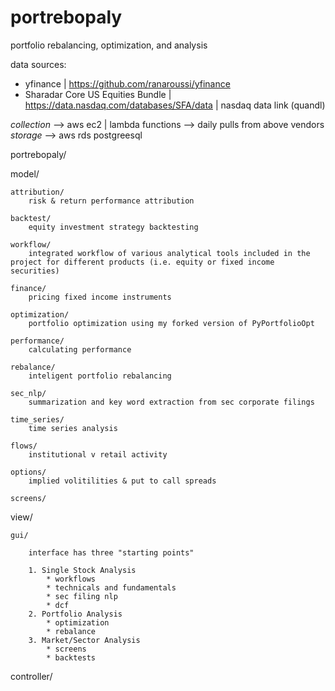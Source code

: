 # portrebopaly
portfolio rebalancing, optimization, and analysis

data sources:

* yfinance                          |   https://github.com/ranaroussi/yfinance
* Sharadar Core US Equities Bundle  |   https://data.nasdaq.com/databases/SFA/data  |   nasdaq data link (quandl)

*collection* --> aws ec2 | lambda functions --> daily pulls from above vendors
*storage* --> aws rds postgreesql 



portrebopaly/


model/

    attribution/
        risk & return performance attribution

    backtest/
        equity investment strategy backtesting 
    
    workflow/
        integrated workflow of various analytical tools included in the project for different products (i.e. equity or fixed income securities)

    finance/
        pricing fixed income instruments

    optimization/
        portfolio optimization using my forked version of PyPortfolioOpt

    performance/
        calculating performance
    
    rebalance/
        inteligent portfolio rebalancing 

    sec_nlp/
        summarization and key word extraction from sec corporate filings
    
    time_series/
        time series analysis

    flows/
        institutional v retail activity

    options/
        implied volitilities & put to call spreads

    screens/




view/

    gui/

        interface has three "starting points"

        1. Single Stock Analysis
            * workflows
            * technicals and fundamentals
            * sec filing nlp
            * dcf
        2. Portfolio Analysis
            * optimization
            * rebalance
        3. Market/Sector Analysis
            * screens
            * backtests




controller/








